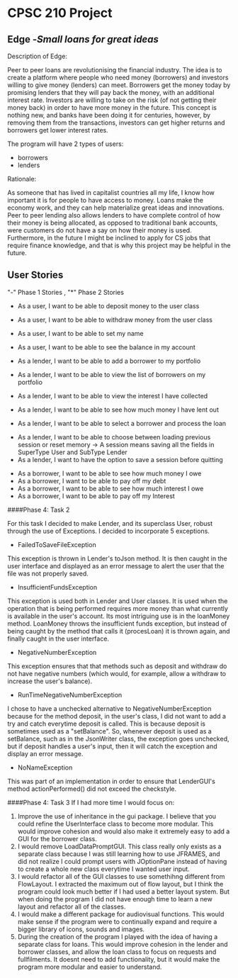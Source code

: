 # CPSC 210 Project 

## Edge  -*Small loans for great ideas*

Description of Edge:

Peer to peer loans are revolutionising the financial industry. The idea is to create a 
platform where people who need money (borrowers) and investors willing to give money
(lenders) can meet. Borrowers get the money today by promising lenders that they will
pay back the money, with an additional interest rate. Investors are willing to take on
the risk (of not getting their money back) in order to have more money in the future.
This concept is nothing new, and banks have been doing it for centuries, however, by
removing them from the transactions, investors can get higher returns and borrowers
get lower interest rates. 


The program will have 2 types of users:
 - borrowers
 - lenders
 
 Rationale:

As someone that has lived in capitalist countries all my life, I know how
important it is for people to have access to money. Loans make the economy work,
and they can help materialize great ideas and innovations. Peer to peer lending 
also allows lenders to have complete control of how their money is being allocated,
as opposed to traditional bank accounts, were customers do not have a say on how their
money is used. Furthermore, in the future I might be inclined to apply for CS jobs that 
require finance knowledge, and that is why this project may be helpful in the future.
 
 ## User Stories
 
 "-" Phase 1 Stories , "*" Phase 2 Stories
 
 - As a user, I want to be able to deposit money to the user class
 - As a user, I want to be able to withdraw money from the user class
 - As a user, I want to be able to set my name
 - As a user, I want to be able to see the balance in my account
 
 - As a lender, I want to be able to add a borrower to my portfolio
 - As a lender, I want to be able to view the list of borrowers on my portfolio
 - As a lender, I want to be able to view the interest I have collected
 - As a lender, I want to be able to see how much money I have lent out
 - As a lender, I want to be able to select a borrower and process the loan
 * As a lender, I want to be able to choose between loading previous session or reset memory
        -> A session means saving all the fields in SuperType User and SubType Lender
 * As a lender, I want to have the option to save a session before quitting
 
 - As a borrower, I want to be able to see how much money I owe 
 - As a borrower, I want to be able to pay off my debt
 - As a borrower, I want to be able to see how much interest I owe 
 - As a borrower, I want to be able to pay off my Interest
 
 ####Phase 4: Task 2
 
 For this task I decided to make Lender, and its superclass User, robust through the use of Exceptions. I decided to
 incorporate 5 exceptions.
 
 - FailedToSaveFileException
 
 This exception is thrown in Lender's toJson method. It is then caught in the user interface and displayed as an
 error message to alert the user that the file was not properly saved.
 - InsufficientFundsException
 
 This exception is used both in Lender and User classes. It is used when the operation that is being performed requires
 more money than what currently is available in the user's account. Its most intriguing use is in the loanMoney method.
 LoanMoney throws the insufficient funds exception, but instead of being caught by the method that calls it (procesLoan)
 it is thrown again, and finally caught in the user interface.
 - NegativeNumberException
 
 This exception ensures that that methods such as deposit and withdraw do not have negative numbers (which would, for
 example, allow a withdraw to increase the user's balance).
 - RunTimeNegativeNumberException 
 
 I chose to have a unchecked alternative to NegativeNumberException because for the method deposit, in the user's class,
 I did not want to add a try and catch everytime deposit is called. This is because deposit is sometimes used as a 
 "setBalance". So, whenever deposit is used as a setBalance, such as in the JsonWriter class, the exception goes 
 unchecked, but if deposit handles a user's input, then it will catch the exception and display an error message. 
  - NoNameException
  
  This was part of an implementation in order to ensure that LenderGUI's method actionPerformed() did not exceed the 
  checkstyle.

 ####Phase 4: Task 3
 If I had more time I would focus on:
 1. Improve the use of inheritance in the gui package. I believe that you could refine the UserInterface class to become
 more modular. This would improve cohesion and would also make it extremely easy to add a GUI for the borrower class.
 2. I would remove LoadDataPromptGUI. This class really only exists as a separate class because I was still learning 
 how to use JFRAMES, and did not realize I could prompt users with JOptionPane instead of having to create a whole new 
 class everytime I wanted user input. 
 3. I would refactor all of the GUI classes to use somethihng different from FlowLayout. I extracted the maximum out of 
 flow layout, but I think the program could look much better if I had used a better layout system. But when doing the 
 program I did not have enough time to learn a new layout and refactor all of the classes.
 4. I would make a different package for audiovisual functions. This would make sense if the program were
 to continually expand and require a bigger library of icons, sounds and images. 
 5. During the creation of the program I played with the idea of having a separate class for loans. This would improve
 cohesion in the lender and borrower classes, and allow the loan class to focus on requests and fullfilments. It doesnt
 need to add functionality, but it would make the program more modular and easier to understand.
